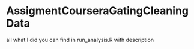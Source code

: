 # AssigmentCourseraGatingCleaningData
all what I did you can find in  run_analysis.R  with description 
